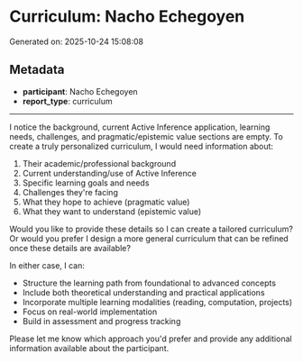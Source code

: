 # Curriculum: Nacho Echegoyen

Generated on: 2025-10-24 15:08:08

## Metadata

- **participant**: Nacho Echegoyen
- **report_type**: curriculum

---

I notice the background, current Active Inference application, learning needs, challenges, and pragmatic/epistemic value sections are empty. To create a truly personalized curriculum, I would need information about:

1. Their academic/professional background
2. Current understanding/use of Active Inference
3. Specific learning goals and needs
4. Challenges they're facing
5. What they hope to achieve (pragmatic value)
6. What they want to understand (epistemic value)

Would you like to provide these details so I can create a tailored curriculum? Or would you prefer I design a more general curriculum that can be refined once these details are available?

In either case, I can:
- Structure the learning path from foundational to advanced concepts
- Include both theoretical understanding and practical applications
- Incorporate multiple learning modalities (reading, computation, projects)
- Focus on real-world implementation
- Build in assessment and progress tracking

Please let me know which approach you'd prefer and provide any additional information available about the participant.